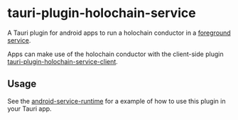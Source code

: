 # tauri-plugin-holochain-service

A Tauri plugin for android apps to run a holochain conductor in a [foreground service]().

Apps can make use of the holochain conductor with the client-side plugin  [tauri-plugin-holochain-service-client](../tauri-plugin-client/README.md).

## Usage

See the [android-service-runtime](../../apps/android-service-runtime/src-tauri/src/lib.rs) for a example of how to use this plugin in your Tauri app.
